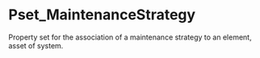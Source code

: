 # Pset_MaintenanceStrategy

Property set for the association of a maintenance strategy to an element, asset of system.
